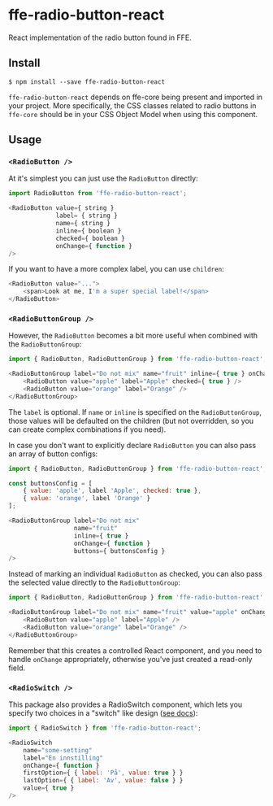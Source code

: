 # ffe-radio-button-react

React implementation of the radio button found in FFE.

## Install

```
$ npm install --save ffe-radio-button-react
```

`ffe-radio-button-react` depends on ffe-core being present and imported in your project.
More specifically, the CSS classes related to radio buttons in `ffe-core` should be in your
CSS Object Model when using this component.

## Usage

### `<RadioButton />`
At it's simplest you can just use the `RadioButton` directly:

```javascript
import RadioButton from 'ffe-radio-button-react';

<RadioButton value={ string }
             label= { string }
             name={ string }
             inline={ boolean }
             checked={ boolean }
             onChange={ function }
/>
```

If you want to have a more complex label, you can use `children`:

```javascript
<RadioButton value="...">
    <span>Look at me, I'm a super special label!</span>
</RadioButton>
```

### `<RadioButtonGroup />`

However, the `RadioButton` becomes a bit more useful when combined with the
`RadioButtonGroup`:

```javascript
import { RadioButton, RadioButtonGroup } from 'ffe-radio-button-react';

<RadioButtonGroup label="Do not mix" name="fruit" inline={ true } onChange={ function }>
    <RadioButton value="apple" label="Apple" checked={ true } />
    <RadioButton value="orange" label="Orange" />
</RadioButtonGroup>
```

The `label` is optional. If `name` or `inline` is specified on the
`RadioButtonGroup`, those values will be defaulted on the children (but not
overridden, so you can create complex combinations if you need).

In case you don't want to explicitly declare `RadioButton` you can also pass an
array of button configs:

```javascript
import { RadioButton, RadioButtonGroup } from 'ffe-radio-button-react';

const buttonsConfig = [
    { value: 'apple', label 'Apple', checked: true },
    { value: 'orange', label 'Orange' }
];

<RadioButtonGroup label="Do not mix"
                  name="fruit"
                  inline={ true }
                  onChange={ function }
                  buttons={ buttonsConfig }
/>
```

Instead of marking an individual `RadioButton` as checked, you can also pass
the selected value directly to the `RadioButtonGroup`:

```javascript
import { RadioButton, RadioButtonGroup } from 'ffe-radio-button-react';

<RadioButtonGroup label="Do not mix" name="fruit" value="apple" onChange={ function }>
    <RadioButton value="apple" label="Apple" />
    <RadioButton value="orange" label="Orange" />
</RadioButtonGroup>
```

Remember that this creates a controlled React component, and you need to handle
`onChange` appropriately, otherwise you've just created a read-only field.

### `<RadioSwitch />`

This package also provides a RadioSwitch component, which lets you specify two
choices in a "switch" like design
([see docs](***REMOVED***)):

```javascript
import { RadioSwitch } from 'ffe-radio-button-react';

<RadioSwitch
    name="some-setting"
    label="En innstilling"
    onChange={ function }
    firstOption={ { label: 'På', value: true } }
    lastOption={ { label: 'Av', value: false } }
    value={ true }
/>
```
